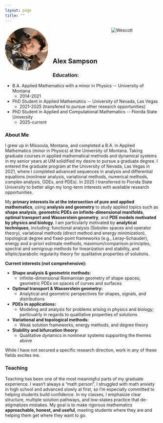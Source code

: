 ```yaml
---
layout: page
title: ""
---
```


<img align="left" src="assets/images/ProfilePick1.png" alt="My Image" style="width:140px; height:auto; float:left; margin:0 1rem 1rem 0;"> <img align="right" src="assets/images/RaiyWescott.jpg" alt="Wescott" style="width:140px; height:auto; float:right; margin:0 1rem 1rem 0;">


<br><br><br><br>




## Alex Sampson

### Education:
* B.A. Applied Mathematics with a minor in Physics -- University of Montana
  * 2014-2021
* PhD Student in Applied Mathematics -- University of Nevada, Las Vegas
  * 2021-2025 (transfered to pursue other research opportunities)
* PhD Student in Applied and Computational Mathematics -- Florida State University
  * 2025-current
 
### About Me
   I grew up in Missoula, Montana, and completed a B.A. in Applied Mathematics (minor in Physics) at the University of Montana. Taking graduate courses in applied mathematical methods and dynamical systems in my senior years at UM solidified my desire to pursue a graduate degree. I entered the graduate program at the University of Nevada, Las Vegas in 2021, where I completed advanced sequences in analysis and differential equations (nonlinear analysis, variational methods, numerical methods, complex analysis, ODEs, and PDEs). In 2025 I transferred to Florida State University to better align my long-term interests with available research opportunities.

   My **primary interests lie at the intersection of pure and applied mathematics**, using **analysis and geometry** to study applied topics such as **shape analysis**, **geometric PDEs on infinite-dimensional manifolds**, **optimal transport and Wasserstein geometry**, and **PDE models motivated by physics and biology**. I am particularly motivated by **analytical techniques**, including: functional analysis (Sobolev spaces and operator theory), variational methods (direct method and energy minimization), topological degree and fixed-point frameworks (e.g., Leray–Schauder), energy and a-priori estimate methods, maximum/comparison principles, spectral and semigroup methods for linearization and stability, and elliptic/parabolic regularity theory for qualitative properties of solutions.

**Current interests (not comprehensive):**
* **Shape analysis & geometric methods:**
  * infinite-dimensional Riemannian geometry of shape spaces; geometric PDEs on spaces of curves and surfaces  <br>
* **Optimal transport & Wasserstein geometry:**
   * Analytical and geometric perspectives for shapes, signals, and distributions  <br>
* **PDEs in applications:**
  * Modeling and analysis for problems arising in physics and biology; particualrly in regards to qualitative properties of solutions  <br>
* **Variational and topological methods:**
   * Weak solution frameworks, energy methods, and degree theory <br> 
* **Stability and bifurcation theory:** 
   * Qualitative dynamics in nonlinear systems supporting the themes above <br>

While I have not secured a specific research direction, work in any of these fields excites me.

### Teaching

Teaching has been one of the most meaningful parts of my graduate experience. I wasn’t always a “math person”, I struggled with math anxiety in high school and advanced slowly at first, so I’m especially committed to helping students build confidence. In my classes, I emphasize clear structure, multiple solution pathways, and low-stakes practice that de-stigmatizes mistakes. My goal is to make rigorous mathematics **approachable, honest, and useful**, meeting students where they are and helping them get where they want to go.

